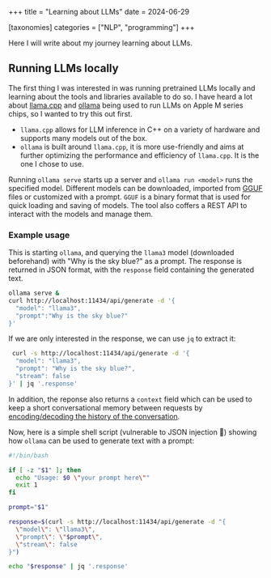 +++
title = "Learning about LLMs"
date = 2024-06-29

[taxonomies]
categories = ["NLP", "programming"]
+++

Here I will write about my journey learning about LLMs.

<!-- more -->

## Running LLMs locally

The first thing I was interested in was running pretrained LLMs locally and learning about the tools and libraries available to do so.
I have heard a lot about [llama.cpp](https://github.com/ggerganov/llama.cpp) and [ollama](https://ollama.com) being used to run LLMs on Apple M series chips,
so I wanted to try this out first.

* `llama.cpp` allows for LLM inference in C++ on a variety of hardware and supports many models out of the box.
* `ollama` is built around `llama.cpp`, it is more use-friendly and aims at further optimizing the performance and efficiency of `llama.cpp`. It is the one I chose to use.

Running `ollama serve` starts up a server and `ollama run <model>` runs the specified model.
Different models can be downloaded, imported from [GGUF](https://github.com/ggerganov/ggml/blob/master/docs/gguf.md) files or customized with a prompt.
`GGUF` is a binary format that is used for quick loading and saving of models.
The tool also coffers a REST API to interact with the models and manage them.

### Example usage

This is starting `ollama`, and querying the `llama3` model (downloaded beforehand) with "Why is the sky blue?" as a prompt. The response is returned in JSON format,
with the `response` field containing the generated text.

```bash
ollama serve &
curl http://localhost:11434/api/generate -d '{
  "model": "llama3",
  "prompt":"Why is the sky blue?"
}'
```

If we are only interested in the response, we can use `jq` to extract it:

```bash
 curl -s http://localhost:11434/api/generate -d '{
  "model": "llama3",
  "prompt": "Why is the sky blue?",
  "stream": false
}' | jq '.response'
```

In addition, the reponse also returns a `context` field which can be used to keep a short conversational memory between requests by
[encoding/decoding the history of the conversation](https://stephencowchau.medium.com/ollama-context-at-generate-api-output-what-are-those-numbers-b8cbff140d95).

Now, here is a simple  shell script (vulnerable to JSON injection 🙂) showing how `ollama` can be used to generate text with a prompt:

```bash
#!/bin/bash

if [ -z "$1" ]; then
  echo "Usage: $0 \"your prompt here\""
  exit 1
fi

prompt="$1"

response=$(curl -s http://localhost:11434/api/generate -d "{
  \"model\": \"llama3\",
  \"prompt\": \"$prompt\",
  \"stream\": false
}")

echo "$response" | jq '.response'
```
